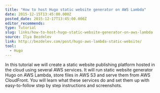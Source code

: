 ```yaml
---
title: "How to host Hugo static website generator on AWS Lambda"
date: 2015-12-15T13:45:00.000Z
posted_date: 2015-12-17T13:45:00.000Z
editor_recommends:
type: Tutorial
slug: links/how-to-host-hugo-static-website-generator-on-aws-lambda
source: Ilya Bezdelev
link: http://bezdelev.com/post/hugo-aws-lambda-static-website/
tool:
  - Hugo
---
```

In this tutorial we will create a static website publishing platform hosted in the cloud using several AWS services. It will run static website generator Hugo on AWS Lambda, store files in AWS S3 and serve them from AWS CloudFront. You will learn what these services do and set them up with easy-to-follow step by step instructions and screenshots.



